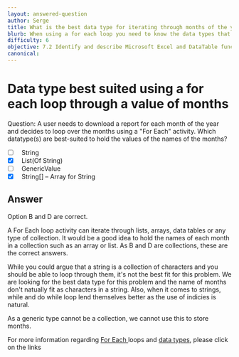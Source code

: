 ```yaml
---
layout: answered-question
author: Serge
title: What is the best data type for iterating through months of the year within UiPath using a for each loop?
blurb: When using a for each loop you need to know the data types that it can handle and which suits a particular problem
difficulty: 6
objective: 7.2 Identify and describe Microsoft Excel and DataTable functions, and how Excel activities are used for data manipulation
canonical: 
---
```


<h1>Data type best suited using a for each loop through a value of months</h1>

Question:  A user needs to download a report for each month of the year and decides to loop over the months using a "For Each" activity. Which datatype(s) are best-suited to hold the values of the names of the months?

 - [ ] &nbsp;  String
 - [X] &nbsp;  List(Of String)
 - [ ] &nbsp;  GenericValue
 - [X] &nbsp;  String[] – Array for String

## Answer

Option B and D are correct.

A For Each loop activity can iterate through lists, arrays, data tables or any type of collection. It would be a good idea to hold the names of each month in a collection such as an array or list. As B and D are collections, these are the correct answers.

While you could argue that a string is a collection of characters and you should be able to loop through them, it's not the best fit for this problem. We are looking for the best data type for this problem and the name of months don't natually fit as characters in a string. Also, when it comes to strings, while and do while loop lend themselves better as the use of indicies is natural.

As a generic type cannot be a collection, we cannot use this to store months.

For more information regarding <a href="https://docs.uipath.com/studio/docs/the-for-each-activity">For Each </a>loops and <a href="https://docs.uipath.com/studio/docs/types-of-variables">data types</a>, please click on the links
